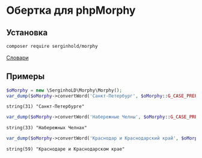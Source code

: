 # Обертка для phpMorphy

## Установка
```bash
composer require serginhold/morphy
```
[Словари](http://phpmorphy.sourceforge.net/dokuwiki/download)

## Примеры
```php
$oMorphy = new \SerginhoLD\Morphy\Morphy();
var_dump($oMorphy->convertWord('Санкт-Петербург', $oMorphy::G_CASE_PREPOSITIONAL, MB_CASE_TITLE));
```
```
string(31) "Санкт-Петербурге"
```
```php
var_dump($oMorphy->convertWord('Набережные Челны', $oMorphy::G_CASE_PREPOSITIONAL));
```
```
string(33) "Набережных Челнах"
```
```php
var_dump($oMorphy->convertWord('Краснодар и Краснодарский край', $oMorphy::G_CASE_PREPOSITIONAL));
```
```
string(59) "Краснодаре и Краснодарском крае"
```